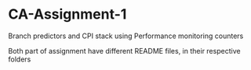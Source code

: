# CA-Assignment-1
Branch predictors and CPI stack using Performance monitoring counters

Both part of assignment have different README files, in their respective folders
